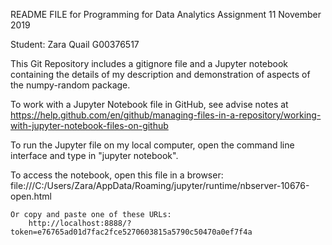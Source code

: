 README FILE for Programming for Data Analytics Assignment 11 November 2019

Student: Zara Quail G00376517

This Git Repository includes a gitignore file and a Jupyter notebook containing the details of my description and demonstration of aspects of the numpy-random package.

To work with a Jupyter Notebook file in GitHub, see advise notes at https://help.github.com/en/github/managing-files-in-a-repository/working-with-jupyter-notebook-files-on-github

To run the Jupyter file on my local computer, open the command line interface and type in "jupyter notebook".

 To access the notebook, open this file in a browser:
        file:///C:/Users/Zara/AppData/Roaming/jupyter/runtime/nbserver-10676-open.html

    Or copy and paste one of these URLs:
        http://localhost:8888/?token=e76765ad01d7fac2fce5270603815a5790c50470a0ef7f4a